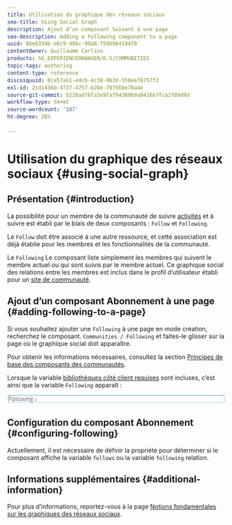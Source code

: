 ```yaml
---
title: Utilisation du graphique des réseaux sociaux
seo-title: Using Social Graph
description: Ajout d’un composant Suivant à une page
seo-description: Adding a Following component to a page
uuid: 8be6334b-e6c9-40bc-90a8-750b98419470
contentOwner: Guillaume Carlino
products: SG_EXPERIENCEMANAGER/6.5/COMMUNITIES
topic-tags: authoring
content-type: reference
discoiquuid: 0ce57ab1-e4c6-4c38-963d-556eef8757f2
exl-id: 2cd1436b-3727-4757-b28e-70756be78a4e
source-git-commit: b220adf6fa3e9faf94389b9a9416b7fca2f89d9d
workflow-type: tm+mt
source-wordcount: '187'
ht-degree: 26%

---
```


# Utilisation du graphique des réseaux sociaux {#using-social-graph}

## Présentation  {#introduction}

La possibilité pour un membre de la communauté de suivre [activités](activities.md) et à suivre est établi par le biais de deux composants : `Follow` et `Following`.

Le `Follow` doit être associé à une autre ressource, et cette association est déjà établie pour les membres et les fonctionnalités de la communauté.

Le `Following` Le composant liste simplement les membres qui suivent le membre actuel ou qui sont suivis par le membre actuel. Ce graphique social des relations entre les membres est inclus dans le profil d’utilisateur établi pour un [site de communauté](overview.md#communitiessites).

## Ajout d’un composant Abonnement à une page {#adding-following-to-a-page}

Si vous souhaitez ajouter une `Following` à une page en mode création, recherchez le composant. `Communities / Following` et faites-le glisser sur la page où le graphique social doit apparaître.

Pour obtenir les informations nécessaires, consultez la section [Principes de base des composants des communautés](basics.md).

Lorsque la variable [bibliothèques côté client requises](essentials-socialgraph.md#essentials-for-client-side) sont incluses, c’est ainsi que la variable `Following` apparaît :

![détails](assets/following.png)

## Configuration du composant Abonnement {#configuring-following}

Actuellement, il est nécessaire de définir la propriété pour déterminer si le composant affiche la variable `follows` ou la variable `following` relation.

## Informations supplémentaires {#additional-information}

Pour plus d’informations, reportez-vous à la page [Notions fondamentales sur les graphiques des réseaux sociaux](essentials-socialgraph.md).
